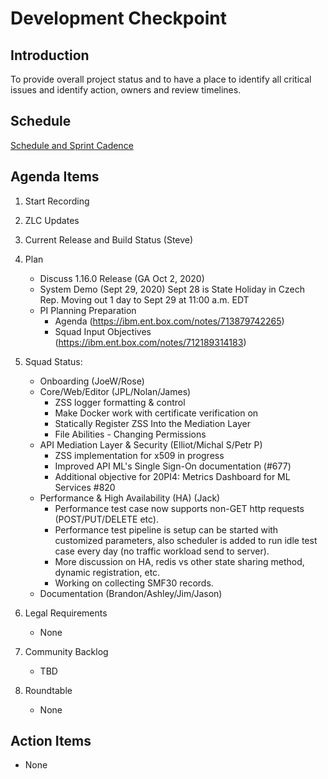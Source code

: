 # Development Checkpoint

Introduction
------------
To provide overall project status and to have a place to identify all critical issues and identify action, owners and review timelines.

Schedule
--------
[Schedule and Sprint Cadence](https://github.com/zowe/community/blob/master/Project%20Management/PI%20Planning/20PI3%20Planning/Zowe%20PI%20%26%20Sprint%20Cadence.md)


Agenda Items
------------
1. Start Recording
2. ZLC Updates
3. Current Release and Build Status (Steve)
4. Plan
     - Discuss 1.16.0 Release (GA Oct 2, 2020)
     - System Demo (Sept 29, 2020) Sept 28 is State Holiday in Czech Rep. Moving out 1 day to Sept 29 at 11:00 a.m. EDT
     - PI Planning Preparation
       - Agenda (https://ibm.ent.box.com/notes/713879742265)
       - Squad Input Objectives (https://ibm.ent.box.com/notes/712189314183)
5. Squad Status:
    - Onboarding (JoeW/Rose)
    - Core/Web/Editor (JPL/Nolan/James)
      - ZSS logger formatting & control
      - Make Docker work with certificate verification on
      - Statically Register ZSS Into the Mediation Layer
      - File Abilities - Changing Permissions
    - API Mediation Layer & Security (Elliot/Michal S/Petr P)
      - ZSS implementation for x509 in progress
      - Improved API ML's Single Sign-On documentation (#677)
      - Additional objective for 20PI4: Metrics Dashboard for ML Services #820
    - Performance & High Availability (HA) (Jack)
      - Performance test case now supports non-GET http requests (POST/PUT/DELETE etc).
      - Performance test pipeline is setup can be started with customized parameters, also scheduler is added to run idle test case every day (no traffic workload send to server).
      - More discussion on HA, redis vs other state sharing method, dynamic registration, etc.
      - Working on collecting SMF30 records.
    - Documentation (Brandon/Ashley/Jim/Jason)

6. Legal Requirements
    - None

7. Community Backlog
    - TBD
8. Roundtable
    - None

Action Items
------------
- None

